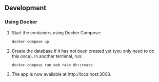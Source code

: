 ## Development

### Using Docker

1. Start the containers using Docker Compose:

    ```sh
    docker-compose up
    ```

2. Create the database if it has not been created yet (you only need to do this once). In another terminal, run:

    ```sh
    docker-compose run web rake db:create
    ```

3. The app is now available at http://localhost:3000.